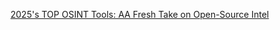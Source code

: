 [2025's TOP OSINT Tools: AA Fresh Take on Open-Source Intel](https://hackread.com/2025-top-osint-tools-take-on-open-source-intel/) 
